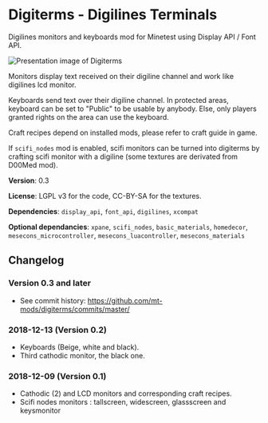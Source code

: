 # Digiterms - Digilines Terminals

Digilines monitors and keyboards mod for Minetest using Display API / Font API.

![Presentation image of Digiterms](screenshot.png)

Monitors display text received on their digiline channel and work like digilines lcd monitor.

Keyboards send text over their digiline channel. In protected areas, keyboard can be set to "Public" to be usable by anybody. Else, only players granted rights on the area can use the keyboard.

Craft recipes depend on installed mods, please refer to craft guide in game.

If `scifi_nodes` mod is enabled, scifi monitors can be turned into digiterms by crafting scifi monitor with a digiline (some textures are derivated from D00Med mod).

**Version**: 0.3

**License**: LGPL v3 for the code, CC-BY-SA for the textures.

**Dependencies**: `display_api`, `font_api`, `digilines`, `xcompat`

**Optional dependancies**: `xpane`, `scifi_nodes`, `basic_materials`, `homedecor`, `mesecons_microcontroller`, `mesecons_luacontroller`, `mesecons_materials`

## Changelog

### Version 0.3 and later

- See  commit history: https://github.com/mt-mods/digiterms/commits/master/

### 2018-12-13 (Version 0.2)

- Keyboards (Beige, white and black).
- Third cathodic monitor, the black one.

### 2018-12-09 (Version 0.1)

- Cathodic (2) and LCD monitors and corresponding craft recipes.
- Scifi nodes monitors : tallscreen, widescreen, glassscreen and keysmonitor
